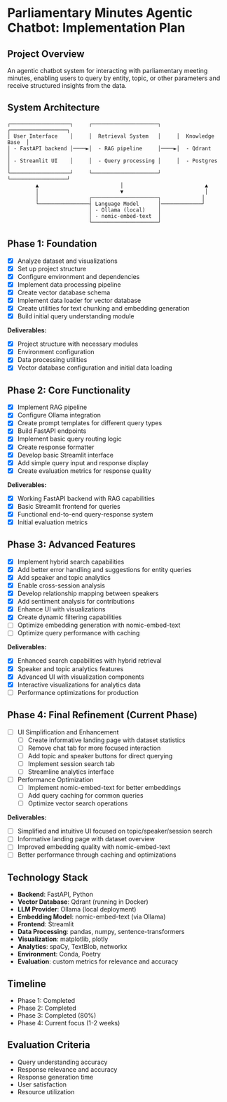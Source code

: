 # Parliamentary Minutes Agentic Chatbot: Implementation Plan

## Project Overview
An agentic chatbot system for interacting with parliamentary meeting minutes, enabling users to query by entity, topic, or other parameters and receive structured insights from the data.

## System Architecture
```
┌───────────────────┐     ┌─────────────────────┐     ┌──────────────────┐
│ User Interface    │     │  Retrieval System   │     │  Knowledge Base  │
│ - FastAPI backend │────►│  - RAG pipeline     │────►│  - Qdrant        │
│ - Streamlit UI    │     │  - Query processing │     │  - Postgres      │
└───────────────────┘     └─────────────────────┘     └──────────────────┘
         ▲                          │                          ▲
         │                          ▼                          │
         │                ┌─────────────────────┐             │
         └────────────────┤ Language Model      │─────────────┘
                          │ - Ollama (local)    │
                          │ - nomic-embed-text  │
                          └─────────────────────┘
```

## Phase 1: Foundation
- [x] Analyze dataset and visualizations
- [x] Set up project structure
- [x] Configure environment and dependencies
- [x] Implement data processing pipeline
- [x] Create vector database schema
- [x] Implement data loader for vector database
- [x] Create utilities for text chunking and embedding generation
- [x] Build initial query understanding module

**Deliverables:**
- [x] Project structure with necessary modules
- [x] Environment configuration
- [x] Data processing utilities
- [x] Vector database configuration and initial data loading

## Phase 2: Core Functionality
- [x] Implement RAG pipeline
- [x] Configure Ollama integration
- [x] Create prompt templates for different query types
- [x] Build FastAPI endpoints
- [x] Implement basic query routing logic
- [x] Create response formatter
- [x] Develop basic Streamlit interface
- [x] Add simple query input and response display
- [x] Create evaluation metrics for response quality

**Deliverables:**
- [x] Working FastAPI backend with RAG capabilities
- [x] Basic Streamlit frontend for queries
- [x] Functional end-to-end query-response system
- [x] Initial evaluation metrics

## Phase 3: Advanced Features
- [x] Implement hybrid search capabilities
- [x] Add better error handling and suggestions for entity queries
- [x] Add speaker and topic analytics
- [x] Enable cross-session analysis
- [x] Develop relationship mapping between speakers
- [x] Add sentiment analysis for contributions
- [x] Enhance UI with visualizations
- [x] Create dynamic filtering capabilities
- [ ] Optimize embedding generation with nomic-embed-text
- [ ] Optimize query performance with caching

**Deliverables:**
- [x] Enhanced search capabilities with hybrid retrieval
- [x] Speaker and topic analytics features
- [x] Advanced UI with visualization components
- [x] Interactive visualizations for analytics data
- [ ] Performance optimizations for production

## Phase 4: Final Refinement (Current Phase)
- [ ] UI Simplification and Enhancement
  - [ ] Create informative landing page with dataset statistics
  - [ ] Remove chat tab for more focused interaction
  - [ ] Add topic and speaker buttons for direct querying
  - [ ] Implement session search tab
  - [ ] Streamline analytics interface
- [ ] Performance Optimization
  - [ ] Implement nomic-embed-text for better embeddings
  - [ ] Add query caching for common queries
  - [ ] Optimize vector search operations

**Deliverables:**
- [ ] Simplified and intuitive UI focused on topic/speaker/session search
- [ ] Informative landing page with dataset overview
- [ ] Improved embedding quality with nomic-embed-text
- [ ] Better performance through caching and optimizations

## Technology Stack
- **Backend**: FastAPI, Python
- **Vector Database**: Qdrant (running in Docker)
- **LLM Provider**: Ollama (local deployment)
- **Embedding Model**: nomic-embed-text (via Ollama)
- **Frontend**: Streamlit
- **Data Processing**: pandas, numpy, sentence-transformers
- **Visualization**: matplotlib, plotly
- **Analytics**: spaCy, TextBlob, networkx
- **Environment**: Conda, Poetry
- **Evaluation**: custom metrics for relevance and accuracy

## Timeline
- Phase 1: Completed
- Phase 2: Completed
- Phase 3: Completed (80%)
- Phase 4: Current focus (1-2 weeks)

## Evaluation Criteria
- Query understanding accuracy
- Response relevance and accuracy
- Response generation time
- User satisfaction
- Resource utilization 